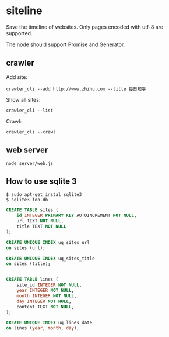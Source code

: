 # siteline

Save the timeline of websites. Only pages encoded with utf-8 are supported.

The node should support Promise and Generator.

## crawler 

Add site:
```
crawler_cli --add http://www.zhihu.com --title 每日知乎
```

Show all sites:
```
crawler_cli --list
```

Crawl: 
```
crawler_cli --crawl
```


## web server

```
node server/web.js
```

## How to use sqlite 3

```
$ sudo apt-get instal sqlite3
$ sqlite3 foo.db
```


```SQL
CREATE TABLE sites (
    id INTEGER PRIMARY KEY AUTOINCREMENT NOT NULL,
    url TEXT NOT NULL,
    title TEXT NOT NULL
);

CREATE UNIQUE INDEX uq_sites_url
on sites (url);

CREATE UNIQUE INDEX uq_sites_title
on sites (title);


CREATE TABLE lines (
    site_id INTEGER NOT NULL,
    year INTEGER NOT NULL,
    month INTEGER NOT NULL,
    day INTEGER NOT NULL,
    content TEXT NOT NULL,
);

CREATE UNIQUE INDEX uq_lines_date 
on lines (year, month, day);
```



